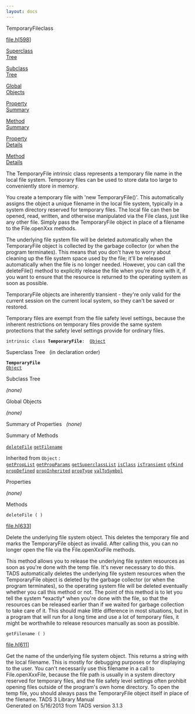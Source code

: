 ```yaml
---
layout: docs
---
```

<span class="title">TemporaryFile</span><span class="type">class</span>

[file.h](../file/file.h.html)\[[598](../source/file.h.html#598)\]

[Superclass  
Tree](#_SuperClassTree_)

[Subclass  
Tree](#_SubClassTree_)

[Global  
Objects](#_ObjectSummary_)

[Property  
Summary](#_PropSummary_)

[Method  
Summary](#_MethodSummary_)

[Property  
Details](#_Properties_)

[Method  
Details](#_Methods_)



The TemporaryFile intrinsic class represents a temporary file name in
the local file system. Temporary files can be used to store data too
large to conveniently store in memory.

You create a temporary file with 'new TemporaryFile()'. This
automatically assigns the object a unique filename in the local file
system, typically in a system directory reserved for temporary files.
The local file can then be opened, read, written, and otherwise
manipulated via the File class, just like any other file. Simply pass
the TemporaryFile object in place of a filename to the File.openXxx
methods.

The underlying file system file will be deleted automatically when the
TemporaryFile object is collected by the garbage collector (or when the
program terminates). This means that you don't have to worry about
cleaning up the file system space used by the file; it'll be released
automatically when the file is no longer needed. However, you can call
the deleteFile() method to explicitly release the file when you're done
with it, if you want to ensure that the resource is returned to the
operating system as soon as possible.

TemporaryFile objects are inherently transient - they're only valid for
the current session on the current local system, so they can't be saved
or restored.

Temporary files are exempt from the file safety level settings, because
the inherent restrictions on temporary files provide the same system
protections that the safety level settings provide for ordinary files.

`intrinsic class `**`TemporaryFile`**` :   `[`Object`](../object/Object.html)



<span id="_SuperClassTree_"></span>



<span class="hdln">Superclass Tree</span>   (in declaration order)



**`TemporaryFile`**  
[`Object`](../object/Object.html)  
<span id="_SubClassTree_"></span>



<span class="hdln">Subclass Tree</span>  



*(none)* <span id="_ObjectSummary_"></span>



<span class="hdln">Global Objects</span>  



*(none)* <span id="_PropSummary_"></span>



<span class="hdln">Summary of Properties</span>  
*(none)* <span id="_MethodSummary_"></span>



<span class="hdln">Summary of Methods</span>  



[`deleteFile`](#deleteFile) [`getFilename`](#getFilename)

Inherited from `Object` :  
[`getPropList`](../object/Object.html#getPropList) [`getPropParams`](../object/Object.html#getPropParams) [`getSuperclassList`](../object/Object.html#getSuperclassList) [`isClass`](../object/Object.html#isClass) [`isTransient`](../object/Object.html#isTransient) [`ofKind`](../object/Object.html#ofKind) [`propDefined`](../object/Object.html#propDefined) [`propInherited`](../object/Object.html#propInherited) [`propType`](../object/Object.html#propType) [`valToSymbol`](../object/Object.html#valToSymbol)

<span id="_Properties_"></span>



<span class="hdln">Properties</span>  



*(none)* <span id="_Methods_"></span>



<span class="hdln">Methods</span>  



<span id="deleteFile"></span>

`deleteFile ( )`

[file.h](../file/file.h.html)\[[633](../source/file.h.html#633)\]



Delete the underlying file system object. This deletes the temporary
file and marks the TemporaryFile object as invalid. After calling this,
you can no longer open the file via the File.openXxxFile methods.

This method allows you to release the underlying file system resources
as soon as you're done with the temp file. It's never necessary to do
this. TADS automatically deletes the underlying file system resources
when the TemporaryFile object is deleted by the garbage collector (or
when the program terminates), so the operating system file will be
deleted eventually whether you call this method or not. The point of
this method is to let you tell the system \*exactly\* when you're done
with the file, so that the resources can be released earlier than if we
waited for garbage collection to take care of it. This should make
little difference in most situations, but in a program that will run for
a long time and use a lot of temporary files, it might be worthwhile to
release resources manually as soon as possible.



<span id="getFilename"></span>

`getFilename ( )`

[file.h](../file/file.h.html)\[[611](../source/file.h.html#611)\]



Get the name of the underlying file system object. This returns a string
with the local filename. This is mostly for debugging purposes or for
displaying to the user. You can't necessarily use this filename in a
call to File.openXxxFile, because the file path is usually in a system
directory reserved for temporary files, and the file safety level
settings often prohibit opening files outside of the program's own home
directory. To open the temp file, you should always pass the
TemporaryFile object itself in place of the filename.
TADS 3 Library Manual  
Generated on 5/16/2013 from TADS version 3.1.3


